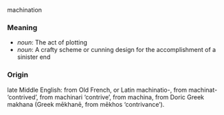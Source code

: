 machination
### Meaning
+ _noun_: The act of plotting
+ _noun_: A crafty scheme or cunning design for the accomplishment of a sinister end

### Origin

late Middle English: from Old French, or Latin machinatio-, from machinat- ‘contrived’, from machinari ‘contrive’, from machina, from Doric Greek makhana (Greek mēkhanē, from mēkhos ‘contrivance’).
